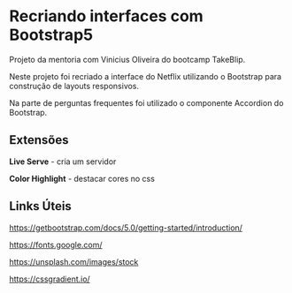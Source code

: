 # Recriando interfaces com Bootstrap5

Projeto da mentoria com Vinicius Oliveira do bootcamp TakeBlip.

Neste projeto foi recriado a interface do Netflix utilizando o Bootstrap para construção de layouts responsivos.

Na parte de perguntas frequentes foi utilizado o componente Accordion do Bootstrap.

## Extensões

**Live Serve** - cria um servidor

**Color Highlight** - destacar cores no css 

## Links Úteis

https://getbootstrap.com/docs/5.0/getting-started/introduction/

https://fonts.google.com/

https://unsplash.com/images/stock

https://cssgradient.io/

